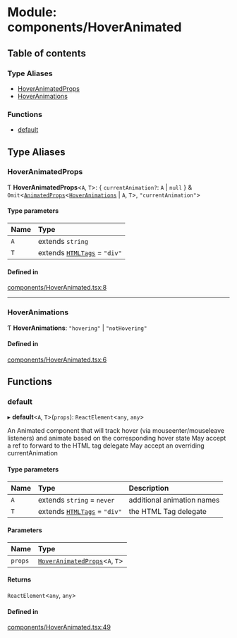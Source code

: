 # Module: components/HoverAnimated

## Table of contents

### Type Aliases

- [HoverAnimatedProps](../wiki/components.HoverAnimated#hoveranimatedprops)
- [HoverAnimations](../wiki/components.HoverAnimated#hoveranimations)

### Functions

- [default](../wiki/components.HoverAnimated#default)

## Type Aliases

### HoverAnimatedProps

Ƭ **HoverAnimatedProps**<`A`, `T`\>: { `currentAnimation?`: `A` \| ``null``  } & `Omit`<[`AnimatedProps`](../wiki/components.common#animatedprops)<[`HoverAnimations`](../wiki/components.HoverAnimated#hoveranimations) \| `A`, `T`\>, ``"currentAnimation"``\>

#### Type parameters

| Name | Type |
| :------ | :------ |
| `A` | extends `string` |
| `T` | extends [`HTMLTags`](../wiki/components.common#htmltags) = ``"div"`` |

#### Defined in

[components/HoverAnimated.tsx:8](https://github.com/tristanjohnson849/react-controlled-animations/blob/1e5bcb3/src/components/HoverAnimated.tsx#L8)

___

### HoverAnimations

Ƭ **HoverAnimations**: ``"hovering"`` \| ``"notHovering"``

#### Defined in

[components/HoverAnimated.tsx:6](https://github.com/tristanjohnson849/react-controlled-animations/blob/1e5bcb3/src/components/HoverAnimated.tsx#L6)

## Functions

### default

▸ **default**<`A`, `T`\>(`props`): `ReactElement`<`any`, `any`\>

An Animated component that will track hover (via mouseenter/mouseleave listeners) and animate based on the corresponding hover state
May accept a ref to forward to the HTML tag delegate
May accept an overriding currentAnimation

#### Type parameters

| Name | Type | Description |
| :------ | :------ | :------ |
| `A` | extends `string` = `never` | additional animation names |
| `T` | extends [`HTMLTags`](../wiki/components.common#htmltags) = ``"div"`` | the HTML Tag delegate |

#### Parameters

| Name | Type |
| :------ | :------ |
| `props` | [`HoverAnimatedProps`](../wiki/components.HoverAnimated#hoveranimatedprops)<`A`, `T`\> |

#### Returns

`ReactElement`<`any`, `any`\>

#### Defined in

[components/HoverAnimated.tsx:49](https://github.com/tristanjohnson849/react-controlled-animations/blob/1e5bcb3/src/components/HoverAnimated.tsx#L49)
